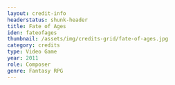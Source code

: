 ```yaml
---
layout: credit-info
headerstatus: shunk-header
title: Fate of Ages
iden: fateofages
thumbnail: /assets/img/credits-grid/fate-of-ages.jpg
category: credits
type: Video Game
year: 2011
role: Composer
genre: Fantasy RPG
---
```



